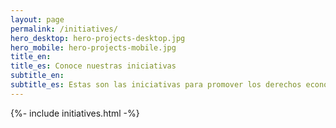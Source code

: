 ```yaml
---
layout: page
permalink: /initiatives/
hero_desktop: hero-projects-desktop.jpg
hero_mobile: hero-projects-mobile.jpg
title_en:
title_es: Conoce nuestras iniciativas
subtitle_en:
subtitle_es: Estas son las iniciativas para promover los derechos económicos y sociales, en alianza con organizaciones de la sociedad civil a nivel local, nacional y global.
---
```


{%- include initiatives.html -%}
